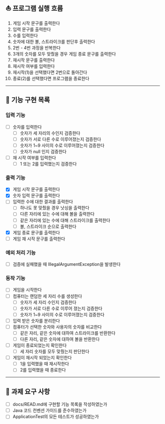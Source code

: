 ## ⛵️ 프로그램 실행 흐름
1. 게임 시작 문구를 출력한다
2. 입력 문구를 출력한다
3. 수를 입력한다
4. 숫자에 대한 볼, 스트라이크를 판단후 출력한다
5. 2번 - 4번 과정을 반복한다
6. 3개의 숫자를 모두 맞췄을 경우 게임 종료 문구를 출력한다
7. 재시작 문구를 출력한다
8. 재시작 여부를 입력한다 
9. 재시작(1)을 선택했다면 2번으로 돌아간다
10. 종료(2)를 선택했다면 프로그램을 종료한다
---
## 🚀 기능 구현 목록
### 입력 기능
-[ ] 숫자를 입력한다
  - [ ] 숫자가 세 자리의 수인지 검증한다
  - [ ] 숫자가 서로 다른 수로 이루어졌는지 검증한다
  - [ ] 숫자가 1~9 사이의 수로 이루어졌는지 검증한다
  - [ ] 숫자가 null 인지 검증한다
- [ ] 재 시작 여부를 입력한다
  - [ ] 1 또는 2를 입력했는지 검증한다
### 출력 기능
- [x] 게임 시작 문구를 출력한다
- [x] 숫자 입력 문구를 출력한다
- [ ] 입력한 수에 대한 결과를 출력한다
  - [ ] 하나도 못 맞췄을 경우 낫싱을 출력한다
  - [ ] 다른 자리에 있는 수에 대해 볼을 출력한다
  - [ ] 같은 자리에 있는 수에 대해 스트라이크를 출력한다
  - [ ] 볼, 스트라이크 순으로 출력한다
- [x] 게임 종료 문구를 출력한다
- [ ] 게임 재 시작 문구를 출력한다
### 예외 처리 기능
- [ ] 검증에 실패했을 때 IllegalArgumentException을 발생한다
### 동작 기능
- [ ] 게임을 시작한다 
- [ ] 컴퓨터는 랜덤한 세 자리 수를 생성한다
  - [ ] 숫자가 세 자리 수인지 검증한다
  - [ ] 숫자가 서로 다른 수로 이루어 졌는지 검증한다
  - [ ] 숫자가 1~9 사이의 수로 이루어졌는지 검증한다
- [ ] 입력 받은 숫자를 분리한다
- [ ] 컴퓨터가 선택한 숫자와 사용자의 숫자를 비교한다
  - [ ] 같은 자리, 같은 숫자에 대하여 스트라이크를 반환한다
  - [ ] 다른 자리, 같은 숫자에 대하여 볼을 반환한다
-[ ] 게임이 종료되었는지 확인한다
  - [ ] 세 자리 숫자를 모두 맞췄는지 판단한다
-[ ] 게임이 재시작 되었는지 확인한다
  - [ ] 1을 입력했을 때 재시작한다
  - [ ] 2를 입력했을 때 종료한다
---
## 🚨 과제 요구 사항 
- [ ] docs/READ.md에 구현할 기능 목록을 작성하였는가
- [ ] Java 코드 컨벤션 가이드를 준수하였는가
- [ ] ApplicationTest의 모든 테스트가 성공하였는가